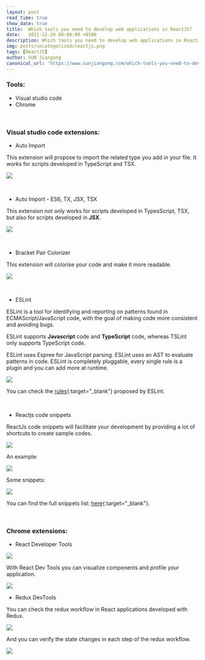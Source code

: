 ```yaml
---
layout: post
read_time: true
show_date: true
title:  Which tools you need to develop web applications in ReactJS?
date:   2021-12-29 08:00:00 +0100
description: Which tools you need to develop web applications in ReactJS?
img: posts/uncategorized/reactjs.png
tags: [ReactJS]
author: SUN Jiangong
canonical_url: 'https://www.sunjiangong.com/which-tools-you-need-to-develop-web-applications-in-reactjs.html'
---
```


### Tools:
- Visual studio code
- Chrome

<br/>

### Visual studio code extensions:

- Auto Import

This extension will propose to import the related type you add in your file.
It works for scripts developed in TypeScript and TSX.

![](./../../../assets/img/posts/2021-12-29-reactjs-starter/auto-import.png)

<br/>

<!--more-->

- Auto Import - ES6, TX, JSX, TSX 

This extension not only works for scripts developed in TypesScript, TSX, but also for scripts developed in **JSX**.

![](./../../../assets/img/posts/2021-12-29-reactjs-starter/auto-import-jsx.png)

<br/>

- Bracket Pair Colorizer

This extension will colorise your code and make it more readable.

![](./../../../assets/img/posts/2021-12-29-reactjs-starter/bracket-color.png)

<br/>

- ESLint

ESLint is a tool for identifying and reporting on patterns found in ECMAScript/JavaScript code, with the goal of making code more consistent and avoiding bugs.

ESLint supports **Javascript** code and **TypeScript** code, whereas TSLint only supports TypeScript code.

ESLint uses Espree for JavaScript parsing.
ESLint uses an AST to evaluate patterns in code.
ESLint is completely pluggable, every single rule is a plugin and you can add more at runtime.

![](./../../../assets/img/posts/2021-12-29-reactjs-starter/eslint.png)

You can check the [rules](https://eslint.org/docs/rules/){:target="_blank"} proposed by ESLint.

<br/>

- Reactjs code snippets

ReactJs code snippets will facilitate your development by providing a lot of shortcuts to create sample codes.

![](./../../../assets/img/posts/2021-12-29-reactjs-starter/reactjs-code-snippets.png)

An example:

![](./../../../assets/img/posts/2021-12-29-reactjs-starter/reactjs-snippets-rcc.gif)

Some snippets:

![](./../../../assets/img/posts/2021-12-29-reactjs-starter/reactjs-code-common-snippets.png)

You can find the full snippets list: [here](https://marketplace.visualstudio.com/items?itemName=xabikos.ReactSnippets){:target="_blank"}.

<br/>

### Chrome extensions:

- React Developer Tools

![](./../../../assets/img/posts/2021-12-29-reactjs-starter/react-dev-tools.png)

With React Dev Tools you can visualize components and profile your application.

![](./../../../assets/img/posts/2021-12-29-reactjs-starter/react-dev-tools-components.png)

- Redux DevTools

You can check the redux workflow in React applications developed with Redux.

![](./../../../assets/img/posts/2021-12-29-reactjs-starter/redux-devtools.png)

And you can verify the state changes in each step of the redux workflow.

![](./../../../assets/img/posts/2021-12-29-reactjs-starter/redux-devtools-workflow.png)

